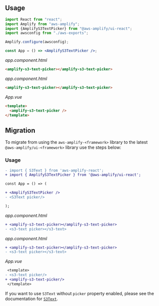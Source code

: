 <inline-fragment src="~/ui/fragments/web/installation.md"></inline-fragment>

## Usage

<docs-filter framework="react">

```jsx
import React from "react";
import Amplify from "aws-amplify";
import {AmplifyS3TextPicker} from "@aws-amplify/ui-react";
import awsconfig from "./aws-exports";

Amplify.configure(awsconfig);

const App = () => <AmplifyS3TextPicker />;
```

</docs-filter>

<docs-filter framework="angular">

<inline-fragment src="~/ui/fragments/angular/configure-module.md"></inline-fragment>

_app.component.html_

```html
<amplify-s3-text-picker></amplify-s3-text-picker>
```

</docs-filter>

<docs-filter framework="ionic">

<inline-fragment src="~/ui/fragments/angular/configure-module.md"></inline-fragment>

_app.component.html_

```html
<amplify-s3-text-picker></amplify-s3-text-picker>
```

</docs-filter>

<docs-filter framework="vue">

<inline-fragment src="~/ui/fragments/vue/configure-app.md"></inline-fragment>

_App.vue_

```html
<template>
  <amplify-s3-text-picker />
</template>
```

</docs-filter>

<ui-component-props tag="amplify-s3-text-picker" prop-type="attr" use-table-headers></ui-component-props>

## Migration

To migrate from using the `aws-amplify-<framework>` library to the latest `@aws-amplify/ui-<framework>` library use the steps below:

<inline-fragment src="~/ui/fragments/web/installation-diff.md"></inline-fragment>

### Usage

<docs-filter framework="react">

```diff
- import { S3Text } from 'aws-amplify-react';
+ import { AmplifyS3TextPicker } from '@aws-amplify/ui-react';

const App = () => (

+ <AmplifyS3TextPicker />
- <S3Text picker/>

);
```

</docs-filter>

<docs-filter framework="angular">

<inline-fragment src="~/ui/fragments/angular/configure-module-diff.md"></inline-fragment>

_app.component.html_

```diff
+ <amplify-s3-text-picker></amplify-s3-text-picker>
- <s3-text picker></s3-text>
```

</docs-filter>

<docs-filter framework="ionic">

<inline-fragment src="~/ui/fragments/angular/configure-module-diff.md"></inline-fragment>

_app.component.html_

```diff
+ <amplify-s3-text-picker></amplify-s3-text-picker>
- <s3-text picker></s3-text>
```

</docs-filter>

<docs-filter framework="vue">

<inline-fragment src="~/ui/fragments/vue/configure-app-diff.md"></inline-fragment>

_App.vue_

```diff
 <template>
- <s3-text picker/>
+ <amplify-s3-text-picker/>
 </template>
```

</docs-filter>

If you want to use `S3Text` without `picker` property enabled, please see the documentation for [`S3Text`](~/ui/storage/s3-text.md).
